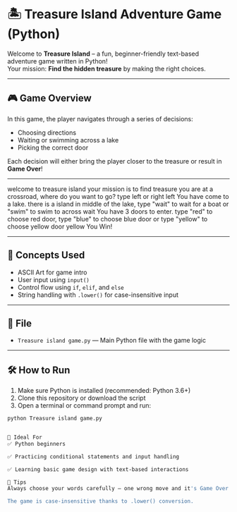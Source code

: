 # 🏝️ Treasure Island Adventure Game (Python)

Welcome to **Treasure Island** – a fun, beginner-friendly text-based adventure game written in Python!  
Your mission: **Find the hidden treasure** by making the right choices.

---

## 🎮 Game Overview

In this game, the player navigates through a series of decisions:
- Choosing directions
- Waiting or swimming across a lake
- Picking the correct door

Each decision will either bring the player closer to the treasure or result in **Game Over**!

---
welcome to treasure island
your mission is to find treasure
you are at a crossroad, where do you want to go? type left or right
left
You have come to a lake.
there is a island in middle of the lake,
type "wait" to wait for a boat
or "swim" to swim to across
wait
You have 3 doors to enter.
type "red" to choose red door,
type "blue" to choose blue door
or type "yellow" to choose yellow door
yellow
You Win!


---

## 🧠 Concepts Used

- ASCII Art for game intro
- User input using `input()`
- Control flow using `if`, `elif`, and `else`
- String handling with `.lower()` for case-insensitive input

---

## 📁 File

- `Treasure island game.py` — Main Python file with the game logic

---

## 🛠️ How to Run

1. Make sure Python is installed (recommended: Python 3.6+)
2. Clone this repository or download the script
3. Open a terminal or command prompt and run:

```bash
python Treasure island game.py


🎯 Ideal For
✅ Python beginners

✅ Practicing conditional statements and input handling

✅ Learning basic game design with text-based interactions

📢 Tips
Always choose your words carefully — one wrong move and it's Game Over!

The game is case-insensitive thanks to .lower() conversion.



